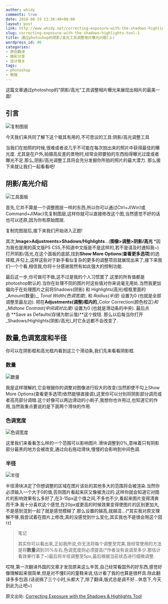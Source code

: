 ```yaml
---
author: whidy
comments: true
date: 2010-08-19 13:38:48+00:00
layout: post
link: http://www.whidy.net/correcting-exposure-with-the-shadows-highlights-tool-1.html
slug: correcting-exposure-with-the-shadows-highlights-tool-1
title: 通过photoshop的阴影/高光工具调整相片曝光问题(上)
wordpress_id: 46
categories:
- 原创翻译
- 精彩分享
- 设计相关
tags:
- photoshop
- 教程
---
```


这篇文章通过photoshop的"阴影/高光"工具调整相片曝光来展现出相片的最美一面!


## 引言




![复制图层](http://www.tutorial9.net/wp-content/uploads/2010/08/ctrl+j.gif)


今天我们来共同了解下这个极其有用的,不可思议的工具:阴影/高光调整工具

当我们在拍照的时候,很难或者说几乎不可能在每次拍出来的照片中获得最佳的曝光度. 尤其是在户外,拍摄高反差的景物时,经常会把要拍的东西拍得曝光过度或者曝光不足.那么,阴影/高光调整工具将会充分发掘你所拍的照片的最大潜力.
那么接下来就让我们一起看看吧!


## 阴影/高光介绍




![工具面板](http://www.tutorial9.net/wp-content/uploads/2010/08/sh.gif)


首先,它并不算是一个调整图层一样的东西,所以你可以通过Ctrl+J(Win)或Command+J(Mac)先复制图层,这样你就可以直接修改这个图,当然感觉不好的话也可以还原,因为你有原始图层.

复制完图层后,接下来我们开始进入正题!

其次,**Image>Adjustments>Shadows/Highlights**…(**图像>调整>阴影/高光** *因为我也是用的英文版PS CS5,不知道中文版是不是这样的,若不是请及时通知我~)打开阴影/高光,在这个面板的底部,找到**Show More Options**(**查看更多选项**)的选择框,并勾上,这样这些对于新手看似复杂的更多的调整项目就展现出来了,接下来我们一个个看,相信我,你将十分感谢居然有如此强大的控制功能.

最后这一步,你可做可不做,这不过是我的个人习惯罢了.这里的所有值都是photoshop默认的.当你在处理不同的图片时这些值对你来说毫无用处.当然我更加偏向于在处理图片之前将Shadows(阴影) 和 Highlights(高光)框框里面的_Amount(数量)_, _Tonal Width(色调宽度)_, 和 _Radius(半径)_ 设置为0 (也就是全部调整至最左边). 把在**Adjustments(调整)框内的**_Color Correction(颜色校正)_和_Midtone Contrast(中间调对比度)_ 设置为0 (也就是滑动条的中央). 最后点击 **Save as Defaults(存储为默认值)**这个按钮. 那么以后每当你打开_Shadows/Highlights(阴影/高光)_时它永远都不会改变了.


## 数量,色调宽度和半径


你可以在阴影框和高光框内看到这三个滑动条,我们先来看看阴影框.


### 数量




![数量](http://www.tutorial9.net/wp-content/uploads/2010/08/s1.gif)


我是这样理解的,它会根据你的调整对图像进行较大的改变(当然即使不勾上Show More Options(查看更多选项)依然能够直接调),这里你可以分别将阴影部分调亮或者高亮部分调暗.这个好像可以两边滑动的小刷子,我想你也许用过,也知道它的作用,当然我重点要说的是下面两个滑块的作用.


### 色调宽度




![色调宽度](http://www.tutorial9.net/wp-content/uploads/2010/08/s2.gif)


这里我们来看看怎么样的一个范围可以影响图片.滑块调整到0%,意味着只有阴影部分最黑的地方会被改变,通过向右拖动滑块,慢慢的会影响到中间色调.


### 半径




![半径](http://www.tutorial9.net/wp-content/uploads/2010/08/s3.gif)


半径滑块决定了你想调整的区域在图片该处的其他多大的范围将会被渲染.当然你必须输入一个大于0的值,否则图片看起来灰又像被洗过的.这样你就会知道它对图片的影响效果有么多好了,在3-15px这个值之间,不多也不少,看起来图片变得清爽而干净.我十分喜欢这个感觉,在20px或更高的时候效果变得使图片的区别更加大,不是感到混到一起了就是感觉模糊了.那么设置的越高,就越混...(*其实我对原文理解不够,我尝试着在图片上修改,真的没感觉到什么变化,其实我也不是很会用这个囧rz)


<blockquote>笔记

其实你可以看出来,正如我所说,你无法将每个调整至完美,我经常使用的方法是将**数量**调到35%左右,色调宽度则必须提高(*作者没有说调至多少.那估计看效果行事了~)最后将半径调整至5px,最后根据当前状态进行细微调整.</blockquote>


哎呀,第一次翻译外国的文章才发现原来这么辛苦,自己经常看国外的好东西,感觉好像理解起来很简单,但是对不懂E问的童鞋来说,估计看了我的也算是很杯具.除此翻译多多包涵.(话说搞了三个小时,头都大了,除了翻译,版式总是调不好...休息下,今天到此为止吧~)

原文出处: [Correcting Exposure with the Shadows & Highlights Tool](http://www.tutorial9.net/photoshop/correcting-exposure-with-the-shadows-highlights-tool/)
